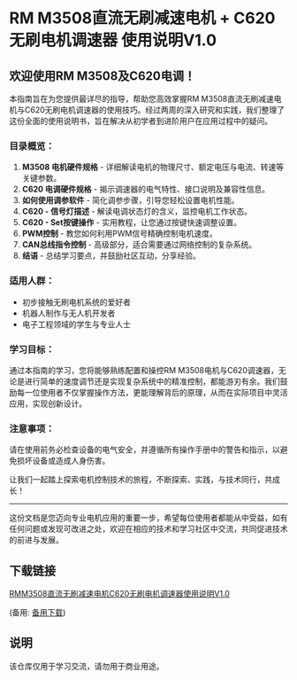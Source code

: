 # RM M3508直流无刷减速电机 + C620无刷电机调速器 使用说明V1.0

## 欢迎使用RM M3508及C620电调！

本指南旨在为您提供最详尽的指导，帮助您高效掌握RM M3508直流无刷减速电机与C620无刷电机调速器的使用技巧。经过两周的深入研究和实践，我们整理了这份全面的使用说明书，旨在解决从初学者到进阶用户在应用过程中的疑问。

### 目录概览：

1. **M3508 电机硬件规格** - 详细解读电机的物理尺寸、额定电压与电流、转速等关键参数。
2. **C620 电调硬件规格** - 揭示调速器的电气特性、接口说明及兼容性信息。
3. **如何使用调参软件** - 简化调参步骤，引导您轻松设置电机性能。
4. **C620 - 信号灯描述** - 解读电调状态灯的含义，监控电机工作状态。
5. **C620 - Set按键操作** - 实用教程，让您通过按键快速调整设置。
6. **PWM控制** - 教您如何利用PWM信号精确控制电机速度。
7. **CAN总线指令控制** - 高级部分，适合需要通过网络控制的复杂系统。
8. **结语** - 总结学习要点，并鼓励社区互动，分享经验。

### 适用人群：
- 初步接触无刷电机系统的爱好者
- 机器人制作与无人机开发者
- 电子工程领域的学生与专业人士

### 学习目标：
通过本指南的学习，您将能够熟练配置和操控RM M3508电机与C620调速器，无论是进行简单的速度调节还是实现复杂系统中的精准控制，都能游刃有余。我们鼓励每一位使用者不仅掌握操作方法，更能理解背后的原理，从而在实际项目中灵活应用，实现创新设计。

### 注意事项：
请在使用前务必检查设备的电气安全，并遵循所有操作手册中的警告和指示，以避免损坏设备或造成人身伤害。

让我们一起踏上探索电机控制技术的旅程，不断探索、实践，与技术同行，共成长！

---

这份文档是您迈向专业电机应用的重要一步，希望每位使用者都能从中受益，如有任何问题或发现可改进之处，欢迎在相应的技术和学习社区中交流，共同促进技术的前进与发展。

## 下载链接
[RMM3508直流无刷减速电机C620无刷电机调速器使用说明V1.0](https://pan.quark.cn/s/936d26e6246c) 

(备用: [备用下载](https://pan.baidu.com/s/1IJnYEGz4C5V6kAOqAckLXQ?pwd=1234))

## 说明

该仓库仅用于学习交流，请勿用于商业用途。
